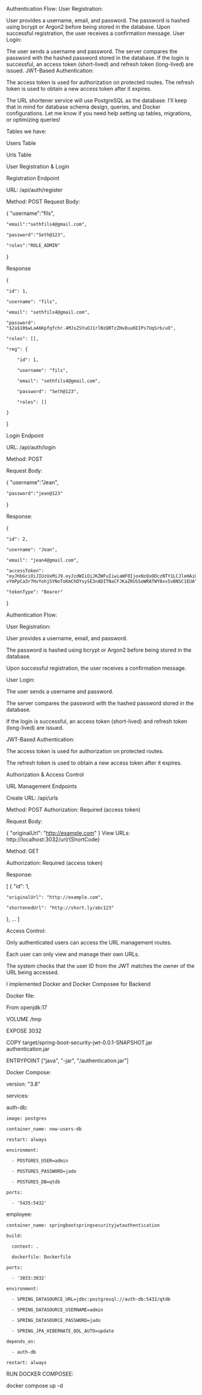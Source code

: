 



Authentication Flow:
User Registration:

User provides a username, email, and password.
The password is hashed using bcrypt or Argon2 before being stored in the database.
Upon successful registration, the user receives a confirmation message.
User Login:

The user sends a username and password.
The server compares the password with the hashed password stored in the database.
If the login is successful, an access token (short-lived) and refresh token (long-lived) are issued.
JWT-Based Authentication:

The access token is used for authorization on protected routes.
The refresh token is used to obtain a new access token after it expires.

The URL shortener service will use PostgreSQL as the database. I'll keep that in mind for database schema design, queries, and Docker configurations. Let me know if you need help setting up tables, migrations, or optimizing queries!


Tables we have:

Users Table

Urls Table

User Registration & Login

Registration Endpoint

URL: /api/auth/register

Method: POST
Request Body:


{
    "username":"fils",
    
    "email":"sethfils4@gmail.com",
    
    "password":"Seth@123",
    
    "roles":"ROLE_ADMIN"
    
}

Response

{

    "id": 1,
    
    "username": "fils",
    
    "email": "sethfils4@gmail.com",
    
    "password": "$2a$10$wLaA6Kpfqfchr.4MJsZSYuOJ1rlNzQRTzZHvDuuKEIPs7UqSrb/uO",
    
    "roles": [],
    
    "reg": {
    
        "id": 1,
        
        "username": "fils",
        
        "email": "sethfils4@gmail.com",
        
        "password": "Seth@123",
        
        "roles": []
        
    }
}


Login Endpoint

URL: /api/auth/login

Method: POST

Request Body:

{
    "username":"Jean",
    
    "password":"jean@123"
    
}

Response:

{

    "id": 2,
    
    "username": "Jean",
    
    "email": "jean4@gmail.com",
    
    "accessToken": "eyJhbGciOiJIUzUxMiJ9.eyJzdWIiOiJKZWFuIiwiaWF0IjoxNzQxODczNTY1LCJleHAiOjE3NDE5NTk5NjV9.RqomcSCICJFT8Ff-vYmPpCa3r7HvYohjSYNoToKmChDYsySE3nADITNaCFJKaZRUSSoWRATWY0xv5vBNSC1EUA",
    
    "tokenType": "Bearer"
    
}


Authentication Flow:

User Registration:


User provides a username, email, and password.

The password is hashed using bcrypt or Argon2 before being stored in the database.

Upon successful registration, the user receives a confirmation message.

User Login:

The user sends a username and password.

The server compares the password with the hashed password stored in the database.

If the login is successful, an access token (short-lived) and refresh token (long-lived) are issued.

JWT-Based Authentication:

The access token is used for authorization on protected routes.

The refresh token is used to obtain a new access token after it expires.

Authorization & Access Control

URL Management Endpoints

Create URL: /api/urls

Method: POST
Authorization: Required (access token)

Request Body:

{
  "originalUrl": "http://example.com"
}
View URLs: http://localhost:3032/url/{ShortCode}

Method: GET

Authorization: Required (access token)

Response:


[
  {
    "id": 1,
    
    "originalUrl": "http://example.com",
    
    "shortenedUrl": "http://short.ly/abc123"
    
  },
  ...
]

Access Control:

Only authenticated users can access the URL management routes.

Each user can only view and manage their own URLs.

The system checks that the user ID from the JWT matches the owner of the URL being accessed.


I implemented Docker and Docker Composee for Backend

Docker file:

From openjdk:17

VOLUME /tmp

EXPOSE 3032

COPY target/spring-boot-security-jwt-0.0.1-SNAPSHOT.jar authentication.jar

ENTRYPOINT ["java", "-jar", "/authentication.jar"]


Docker Compose:

version: "3.8"

services:

  auth-db:
  
    image: postgres
    
    container_name: new-users-db
    
    restart: always
    
    environment:
    
      - POSTGRES_USER=admin
      
      - POSTGRES_PASSWORD=jado
      
      - POSTGRES_DB=qtdb
      
    ports:
    
      - '5435:5432'

  employee:
  
    container_name: springbootspringsecurityjwtauthentication
    
    build:
    
      context: .
      
      dockerfile: Dockerfile
      
    ports:
    
      - '3033:3032'
      
    environment:
    
      - SPRING_DATASOURCE_URL=jdbc:postgresql://auth-db:5432/qtdb
      
      - SPRING_DATASOURCE_USERNAME=admin
      
      - SPRING_DATASOURCE_PASSWORD=jado
      
      - SPRING_JPA_HIBERNATE_DDL_AUTO=update
      
    depends_on:
    
      - auth-db
      
    restart: always


RUN DOCKER COMPOSEE:

docker compose up -d

